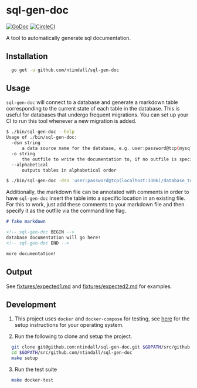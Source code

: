 # sql-gen-doc
[![GoDoc](https://godoc.org/github.com/ntindall/sql-gen-doc?status.svg)](https://godoc.org/github.com/ntindall/sql-gen-doc) [![CircleCI](https://circleci.com/gh/ntindall/sql-gen-doc.svg?style=svg)](https://circleci.com/gh/ntindall/sql-gen-doc)

A tool to automatically generate sql documentation.

## Installation
```sh
  go get -u github.com/ntindall/sql-gen-doc
```

## Usage

`sql-gen-doc` will connect to a database and generate a markdown table
corresponding to the current state of each table in the database. This is useful
for databases that undergo frequent migrations. You can set up your CI to run
this tool whenever a new migration is added.

```sh
$ ./bin/sql-gen-doc --help
Usage of ./bin/sql-gen-doc:
  -dsn string
      a data source name for the database, e.g. user:password@tcp(mysql:3306)/database_name
  -o string
      the outfile to write the documentation to, if no outfile is specified, the output is written to stdout
  --alphabetical
      outputs tables in alphabetical order

$ ./bin/sql-gen-doc -dsn 'user:password@tcp(localhost:3306)/database_to_generate' -o outfile.md --alphabetical
```

Additionally, the markdown file can be annotated with comments in order to have
`sql-gen-doc` insert the table into a specific location in an existing file. For this
to work, just add these comments to your markdown file and then specify it as the
outfile via the command line flag.

```markdown
# fake markdown

<!-- sql-gen-doc BEGIN -->
database documentation will go here!
<!-- sql-gen-doc END -->

more documentation!
```

## Output

See [fixtures/expected1.md](fixtures/expected1.md) and [fixtures/expected2.md](fixtures/expected2.md) for examples.

## Development

1. This project uses `docker` and `docker-compose` for testing, see [here](https://docs.docker.com/compose/install/)
   for the setup instructions for your operating system.

2. Run the following to clone and setup the project.

  ```sh
    git clone git@github.com:ntindall/sql-gen-doc.git $GOPATH/src/github.com/ntindall/sql-gen-doc
    cd $GOPATH/src/github.com/ntindall/sql-gen-doc
    make setup
  ```

3. Run the test suite

  ```sh
    make docker-test
  ```